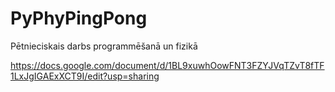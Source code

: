 # PyPhyPingPong
Pētnieciskais darbs programmēšanā un fizikā


https://docs.google.com/document/d/1BL9xuwhOowFNT3FZYJVqTZvT8fTF1LxJgIGAExXCT9I/edit?usp=sharing
